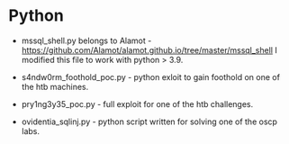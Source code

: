 # Python
- mssql_shell.py belongs to Alamot - https://github.com/Alamot/alamot.github.io/tree/master/mssql_shell
  I modified this file to work with python > 3.9.

- s4ndw0rm_foothold_poc.py - python exloit to gain foothold on one of the htb machines.

- pry1ng3y35_poc.py - full exploit for one of the htb challenges.

- ovidentia_sqlinj.py - python script written for solving one of the oscp labs.
